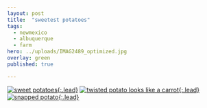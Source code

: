 ```yaml
---
layout: post
title:  "sweetest potatoes"
tags:
  - newmexico
  - albuquerque
  - farm
hero: ../uploads/IMAG2489_optimized.jpg
overlay: green
published: true

---
```


[![sweet potatoes](../uploads/IMAG2489_optimized.jpg){:.lead}](../uploads/IMAG2489.jpg)
[![twisted potato looks like a carrot](../uploads/IMAG2482_optimized.jpg){:.lead}](../uploads/IMAG2482.jpg)
[![snapped potato](../uploads/IMAG2483_optimized.jpg){:.lead}](../uploads/IMAG2483.jpg)
